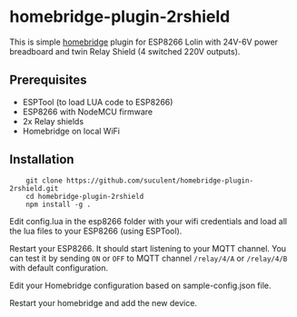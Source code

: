 # homebridge-plugin-2rshield

This is simple [homebridge](https://github.com/nfarina/homebridge) plugin for ESP8266 Lolin with 24V-6V power breadboard and twin Relay Shield (4 switched 220V outputs).

## Prerequisites

* ESPTool (to load LUA code to ESP8266)
* ESP8266 with NodeMCU firmware
* 2x Relay shields
* Homebridge on local WiFi

## Installation

```
    git clone https://github.com/suculent/homebridge-plugin-2rshield.git
    cd homebridge-plugin-2rshield
    npm install -g .
```

Edit config.lua in the esp8266 folder with your wifi credentials and load all the lua files to your ESP8266 (using ESPTool).

Restart your ESP8266. It should start listening to your MQTT channel. You can test it by sending `ON` or `OFF` to MQTT channel `/relay/4/A` or `/relay/4/B` with default configuration.

Edit your Homebridge configuration based on sample-config.json file.

Restart your homebridge and add the new device.
